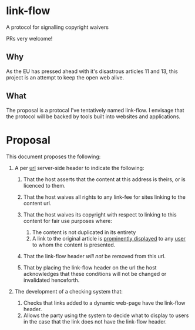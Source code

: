 # link-flow
A protocol for signalling copyright waivers

PRs very welcome!

## Why
As the EU has pressed ahead with it's disastrous articles 11 and 13, this project is an attempt to keep the open web alive.

## What
The proposal is a protocal I've tentatively named link-flow. I envisage that the protocol will be backed by tools built into websites and applications.

# Proposal

This document proposes the following:

1. A per [url](#needs-explicit-definition) server-side header to indicate the following:

    1. That the host asserts that the content at this address is theirs, or is licenced to them.
    2. That the host waives all rights to any link-fee for sites linking to the content url.
    3. That the host waives its copyright with respect to linking to this content for fair use purposes where:
  
        1. The content is not duplicated in its entirety
        2. A link to the original article is [prominently displayed](#needs-explicit-definition) to any [user](#needs-explicit-definition) to whom the content is presented.
    4. That the link-flow header _will not_ be removed from this url.
    5. That by placing the link-flow header on the url the host acknowledges that these conditions will not be changed or invalidated henceforth.
    
2. The development of a checking system that:
    1. Checks that links added to a dynamic web-page have the link-flow header.
    2. Allows the party using the system to decide what to display to users in the case that the link does not have the link-flow header.

